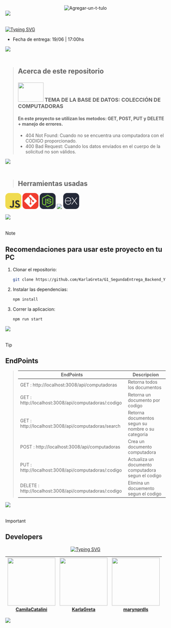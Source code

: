 <div align='center'>
<img src="https://i.ibb.co/D8sZKy3/Agregar-un-t-tulo.png" alt="Agregar-un-t-tulo" border="0">
</div>
<img src="https://user-images.githubusercontent.com/73097560/115834477-dbab4500-a447-11eb-908a-139a6edaec5c.gif"><br><br>
<div> 

[![Typing SVG](https://readme-typing-svg.herokuapp.com?font=Montserrat&pause=1000&color=FFFFFFC8&background=000000CD&random=false&width=435&lines=Grupo+1+%7C+Backend+Ingenias%2B+YPF)](https://git.io/typing-svg)
</div>

- Fecha de entrega: 19/06 | 17:00hs

<img src="https://user-images.githubusercontent.com/73097560/115834477-dbab4500-a447-11eb-908a-139a6edaec5c.gif"><br><br>

> ## Acerca de este repositorio
> <h3> <img src="https://i.pinimg.com/originals/ea/86/2c/ea862c2c1781bb4233ef774f8dfe7f19.gif" alt="" width="80" height="60"> TEMA DE LA BASE DE DATOS: COLECCIÓN DE COMPUTADORAS </h3> 
> <h4> En este proyecto se utilizan los metodos: GET, POST, PUT y DELETE + manejo de errores.</h4>
>
>    - 404 Not Found: Cuando no se encuentra una computadora con el CODIGO proporcionado.
>    - 400 Bad Request: Cuando los datos enviados en el cuerpo de la solicitud no son válidos.

<img src="https://user-images.githubusercontent.com/73097560/115834477-dbab4500-a447-11eb-908a-139a6edaec5c.gif"><br><br>
<div> 
   
> ## Herramientas usadas
<img src="https://github.com/tandpfun/skill-icons/blob/main/icons/JavaScript.svg" width="50">
<img src="https://github.com/tandpfun/skill-icons/blob/main/icons/Git.svg" width="50">
<img src="https://github.com/tandpfun/skill-icons/blob/main/icons/NodeJS-Dark.svg" width="50"> 
<img src="https://github.com/tandpfun/skill-icons/blob/main/icons/Npm-Dark.svg" width="50"> 
<img src="https://github.com/tandpfun/skill-icons/blob/main/icons/ExpressJS-Dark.svg" width="50" >
</div>

<img src="https://user-images.githubusercontent.com/73097560/115834477-dbab4500-a447-11eb-908a-139a6edaec5c.gif"><br><br>

>[!NOTE]
>## Recomendaciones para usar este proyecto en tu PC
1. Clonar el repositorio:
   ```sh
   git clone https://github.com/KarlaGreta/G1_SegundaEntrega_Backend_YPF.git
2. Instalar las dependencias:
    ```sh
    npm install
3. Correr la aplicacion:
    ```sh
    npm run start
<img src="https://user-images.githubusercontent.com/73097560/115834477-dbab4500-a447-11eb-908a-139a6edaec5c.gif"><br><br>
>[!TIP]
>## EndPoints

>| EndPoints       | Descripcion                       |
>|-----------------|-----------------------------------|
>| GET : http://localhost:3008/api/computadoras  | Retorna todos los documentos          |
>| GET : http://localhost:3008/api/computadoras/:codigo  | Retorna un documento por codigo        |
>| GET : http://localhost:3008/api/computadoras/search | Retorna documentos segun su nombre o su categoria    |
>| POST : http://localhost:3008/api/computadoras | Crea un documento computadora            |
>| PUT : http://localhost:3008/api/computadoras/:codigo | Actualiza un documento computadora segun el codigo       |
>| DELETE : http://localhost:3008/api/computadoras/:codigo | Elimina un docuemento segun el codigo            |

<img src="https://user-images.githubusercontent.com/73097560/115834477-dbab4500-a447-11eb-908a-139a6edaec5c.gif"><br><br>
>[!IMPORTANT]
>## Developers

<div align='center'> 
   
[![Typing SVG](https://readme-typing-svg.herokuapp.com?font=Montserrat&weight=300&size=15&duration=2000&pause=1000&color=FFFFFFC8&background=873AFF34&center=true&vCenter=true&random=false&width=392&height=40&lines=Camila+Catalini;Karla+Chavez;Mariana+Pasten)](https://git.io/typing-svg)
</div>

<div align='center'>
  
| [<img src="https://github.com/CamilaCatalini.png"  width="150" height="150"><br>CamilaCatalini](https://github.com/CamilaCatalini) | [<img src="https://github.com/KarlaGreta.png"  width="150" height="150"><br>KarlaGreta](https://github.com/KarlaGreta) | [<img src="https://github.com/marynprdls.png"  width="150" height="150"><br>marynprdls](https://github.com/marynprdls)
|-----------------|-----------------|-----------------|
  
</div>
<img src="https://user-images.githubusercontent.com/73097560/115834477-dbab4500-a447-11eb-908a-139a6edaec5c.gif"><br><br> 



